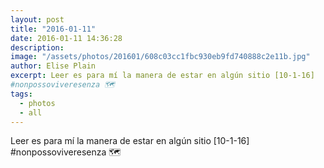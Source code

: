 ```yaml
---
layout: post
title: "2016-01-11"
date: 2016-01-11 14:36:28
description: 
image: "/assets/photos/201601/608c03cc1fbc930eb9fd740888c2e11b.jpg"
author: Elise Plain
excerpt: Leer es para mí la manera de estar en algún sitio [10-1-16] 
#nonpossoviveresenza 🗺
tags: 
  - photos
  - all
---
```


Leer es para mí la manera de estar en algún sitio [10-1-16] 
#nonpossoviveresenza 🗺
<p></p>
